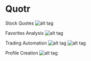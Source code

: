 # Quotr

Stock Quotes
![alt tag](http://i.imgur.com/bTYpTg9.jpg)

Favorites Analysis
![alt tag](http://i.imgur.com/KUamCin.jpg)

Trading Automation
![alt tag](http://i.imgur.com/MXjdit3.jpg)
![alt tag](http://i.imgur.com/UGaZSnh.jpg)

Profile Creation
![alt tag](http://i.imgur.com/KJ44KN9.jpg)
